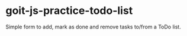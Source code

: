 # goit-js-practice-todo-list
Simple form to add, mark as done and remove tasks to/from a ToDo list.
